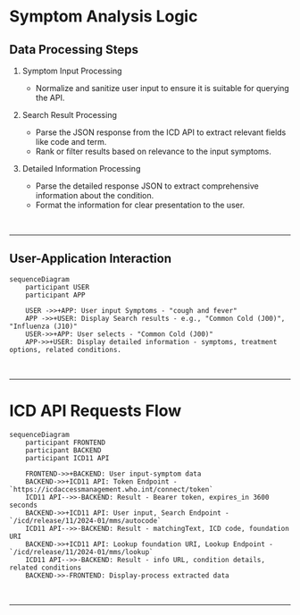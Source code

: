 # Symptom Analysis Logic

## Data Processing Steps
1. Symptom Input Processing
    - Normalize and sanitize user input to ensure it is suitable for querying the API.

2. Search Result Processing
    - Parse the JSON response from the ICD API to extract relevant fields like code and term.
    - Rank or filter results based on relevance to the input symptoms.

3. Detailed Information Processing
    - Parse the detailed response JSON to extract comprehensive information about the condition.
    - Format the information for clear presentation to the user.

<br>
<hr>

## User-Application Interaction
```mermaid
sequenceDiagram
    participant USER
    participant APP

    USER ->>+APP: User input Symptoms - "cough and fever"
    APP ->>+USER: Display Search results - e.g., "Common Cold (J00)", "Influenza (J10)"
    USER->>+APP: User selects - "Common Cold (J00)"
    APP->>+USER: Display detailed information - symptoms, treatment options, related conditions.
```

<br>
<hr>

# ICD API Requests Flow
```mermaid
sequenceDiagram
    participant FRONTEND
    participant BACKEND
    participant ICD11 API

    FRONTEND->>+BACKEND: User input-symptom data 
    BACKEND->>+ICD11 API: Token Endpoint - `https://icdaccessmanagement.who.int/connect/token`
    ICD11 API-->>-BACKEND: Result - Bearer token, expires_in 3600 seconds
    BACKEND->>+ICD11 API: User input, Search Endpoint - `/icd/release/11/2024-01/mms/autocode`
    ICD11 API-->>-BACKEND: Result - matchingText, ICD code, foundation URI
    BACKEND->>+ICD11 API: Lookup foundation URI, Lookup Endpoint - `/icd/release/11/2024-01/mms/lookup`
    ICD11 API-->>-BACKEND: Result - info URL, condition details, related conditions
    BACKEND->>-FRONTEND: Display-process extracted data
```

<br>
<hr>